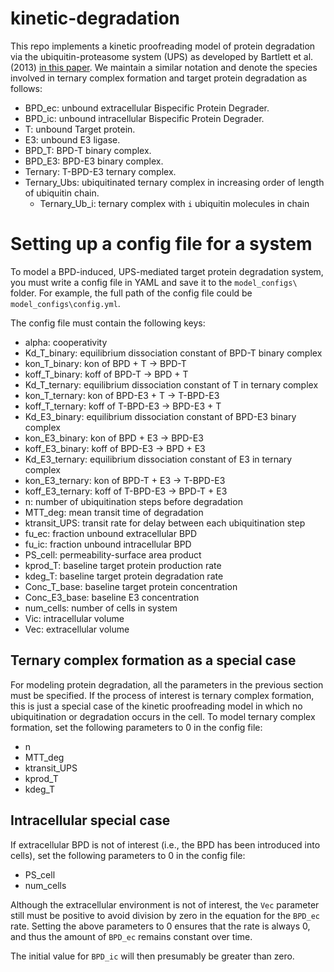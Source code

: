 # kinetic-degradation
This repo implements a kinetic proofreading model of protein degradation via the ubiquitin-proteasome system (UPS) as
developed by Bartlett et al. (2013) [in this paper](https://doi.org/10.1007/s10928-020-09722-z).
We maintain a similar notation and denote the species involved in ternary complex formation and target protein degradation as follows:

* BPD_ec: unbound extracellular Bispecific Protein Degrader.
* BPD_ic: unbound intracellular Bispecific Protein Degrader.
* T: unbound Target protein.
* E3: unbound E3 ligase.
* BPD_T: BPD-T binary complex.
* BPD_E3: BPD-E3 binary complex.
* Ternary: T-BPD-E3 ternary complex.
* Ternary_Ubs: ubiquitinated ternary complex in increasing order of length of ubiquitin chain.
  * Ternary_Ub_i: ternary complex with `i` ubiquitin molecules in chain

# Setting up a config file for a system
To model a BPD-induced, UPS-mediated target protein degradation system, you must write a config file in YAML
and save it to the `model_configs\` folder. For example, the full path of the config file could be `model_configs\config.yml`.

The config file must contain the following keys:
- alpha: cooperativity
- Kd_T_binary: equilibrium dissociation constant of BPD-T binary complex
- kon_T_binary: kon of BPD + T -> BPD-T
- koff_T_binary: koff of BPD-T -> BPD + T
- Kd_T_ternary: equilibrium dissociation constant of T in ternary complex
- kon_T_ternary: kon of BPD-E3 + T -> T-BPD-E3
- koff_T_ternary: koff of T-BPD-E3 -> BPD-E3 + T
- Kd_E3_binary: equilibrium dissociation constant of BPD-E3 binary complex
- kon_E3_binary: kon of BPD + E3 -> BPD-E3
- koff_E3_binary: koff of BPD-E3 -> BPD + E3
- Kd_E3_ternary: equilibrium dissociation constant of E3 in ternary complex
- kon_E3_ternary: kon of BPD-T + E3 -> T-BPD-E3
- koff_E3_ternary: koff of T-BPD-E3 -> BPD-T + E3
- n: number of ubiquitination steps before degradation
- MTT_deg: mean transit time of degradation
- ktransit_UPS: transit rate for delay between each ubiquitination step
- fu_ec: fraction unbound extracellular BPD
- fu_ic: fraction unbound intracellular BPD
- PS_cell: permeability-surface area product
- kprod_T: baseline target protein production rate
- kdeg_T: baseline target protein degradation rate
- Conc_T_base: baseline target protein concentration
- Conc_E3_base: baseline E3 concentration
- num_cells: number of cells in system
- Vic: intracellular volume
- Vec: extracellular volume

## Ternary complex formation as a special case
For modeling protein degradation, all the parameters in the previous section must be specified. If the process of interest is ternary complex formation, this is just a special case of the kinetic proofreading model in which no ubiquitination or degradation occurs in the cell. To model ternary complex formation, set the following parameters to 0 in the config file:
- n
- MTT_deg
- ktransit_UPS
- kprod_T
- kdeg_T

## Intracellular special case
If extracellular BPD is not of interest (i.e., the BPD has been introduced into cells), set the following parameters to 0 in the config file:
- PS_cell
- num_cells

Although the extracellular environment is not of interest, the `Vec` parameter still must be positive to avoid division by zero in the equation for the `BPD_ec` rate. Setting the above parameters to 0 ensures that the rate is always 0, and thus the amount of `BPD_ec` remains constant over time.

The initial value for `BPD_ic` will then presumably be greater than zero. 

